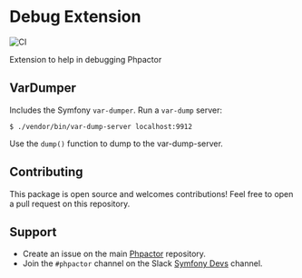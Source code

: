 Debug Extension
===============

![CI](https://github.com/phpactor/debug-extension/workflows/CI/badge.svg)


Extension to help in debugging Phpactor

## VarDumper

Includes the Symfony `var-dumper`. Run a `var-dump` server:

```
$ ./vendor/bin/var-dump-server localhost:9912
```

Use the `dump()` function to dump to the var-dump-server.

Contributing
------------

This package is open source and welcomes contributions! Feel free to open a
pull request on this repository.

Support
-------

- Create an issue on the main [Phpactor](https://github.com/phpactor/phpactor) repository.
- Join the `#phpactor` channel on the Slack [Symfony Devs](https://symfony.com/slack-invite) channel.

